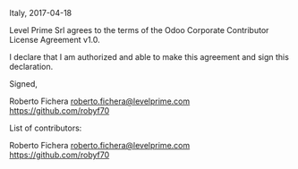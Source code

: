 Italy, 2017-04-18

Level Prime Srl agrees to the terms of the Odoo Corporate Contributor License
Agreement v1.0.

I declare that I am authorized and able to make this agreement and sign this 
declaration.

Signed,

Roberto Fichera roberto.fichera@levelprime.com https://github.com/robyf70


List of contributors:

Roberto Fichera roberto.fichera@levelprime.com https://github.com/robyf70
